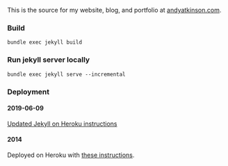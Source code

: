 This is the source for my website, blog, and portfolio at [andyatkinson.com](http://andyatkinson.com).

### Build

    bundle exec jekyll build

### Run jekyll server locally

    bundle exec jekyll serve --incremental

### Deployment

#### 2019-06-09

[Updated Jekyll on Heroku instructions](https://blog.heroku.com/jekyll-on-heroku)

#### 2014

Deployed on Heroku with [these instructions](http://jbhannah.net/blog/2013/01/16/jekyll-on-heroku-without-rack-jekyll-or-custom-buildpacks.html).
